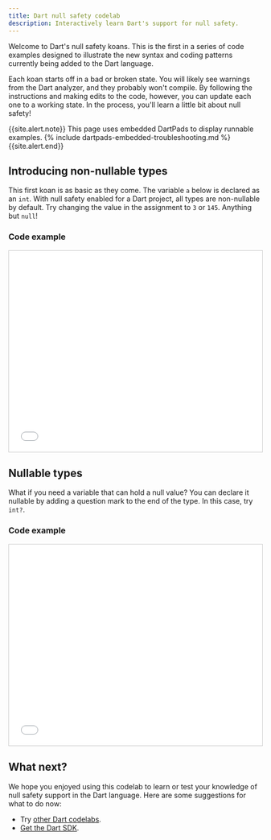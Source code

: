 ```yaml
---
title: Dart null safety codelab
description: Interactively learn Dart's support for null safety.
---
```


<style>
  iframe {
    border: 1px solid #ccc;
    width: 100%;
    height: 400px;
  }

  iframe[short] {
    height: 220px;
  }
</style>

Welcome to Dart's null safety koans. This is the first in a series of code
examples designed to illustrate the new syntax and coding patterns currently
being added to the Dart language.

Each koan starts off in a bad or broken state. You will likely see warnings from
the Dart analyzer, and they probably won't compile. By following the
instructions and making edits to the code, however, you can update each one to a
working state. In the process, you'll learn a little bit about null safety!

{{site.alert.note}}
  This page uses embedded DartPads to display runnable examples.
  {% include dartpads-embedded-troubleshooting.md %}
{{site.alert.end}}

## Introducing non-nullable types

This first koan is as basic as they come. The variable `a` below is declared as
an `int`. With null safety enabled for a Dart project, all types are
non-nullable by default. Try changing the value in the assignment to `3` or
`145`. Anything but `null`!

### Code example

<iframe src="{{site.dartpad-embed}}?id=191102c2da72b40531dd3aa03c2bd203&ga_id=null_safety_introducing"></iframe>

## Nullable types

What if you need a variable that can hold a null value? You can declare it
nullable by adding a question mark to the end of the type. In this case, try
`int?`.

### Code example

<iframe src="{{site.dartpad-embed}}?id=65780fac4a9769e30fcb030f9822b010&ga_id=null_safety_introducing"></iframe>

## What next?

We hope you enjoyed using this codelab to learn or test your knowledge of
null safety support in the Dart language.
Here are some suggestions for what to do now:

* Try [other Dart codelabs](/codelabs).
* [Get the Dart SDK](/get-dart).

